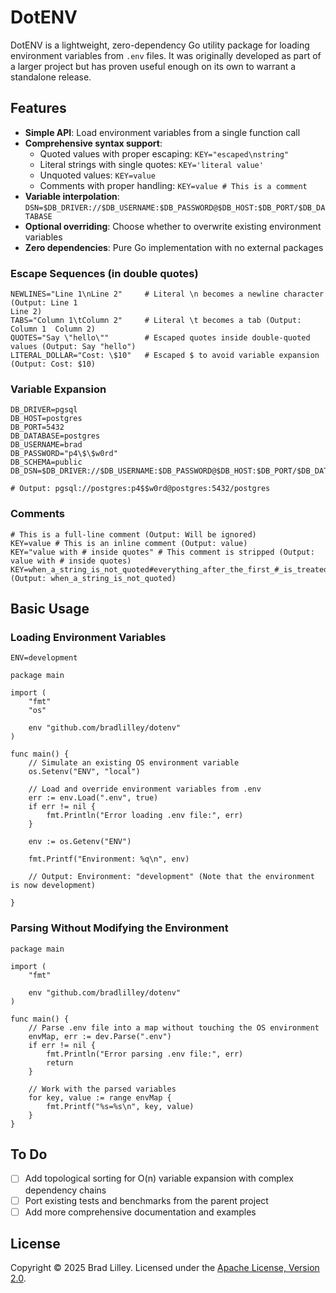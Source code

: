# DotENV

DotENV is a lightweight, zero-dependency Go utility package for loading environment variables from `.env` files. It was originally developed as part of a larger project but has proven useful enough on its own to warrant a standalone release.


## Features

- **Simple API**: Load environment variables from a single function call
- **Comprehensive syntax support**:
  - Quoted values with proper escaping: `KEY="escaped\nstring"`
  - Literal strings with single quotes: `KEY='literal value'`
  - Unquoted values: `KEY=value`
  - Comments with proper handling: `KEY=value # This is a comment`
- **Variable interpolation**: `DSN=$DB_DRIVER://$DB_USERNAME:$DB_PASSWORD@$DB_HOST:$DB_PORT/$DB_DATABASE`
- **Optional overriding**: Choose whether to overwrite existing environment variables
- **Zero dependencies**: Pure Go implementation with no external packages

### Escape Sequences (in double quotes)
```
NEWLINES="Line 1\nLine 2"     # Literal \n becomes a newline character (Output: Line 1
Line 2)
TABS="Column 1\tColumn 2"     # Literal \t becomes a tab (Output: Column 1	Column 2)
QUOTES="Say \"hello\""        # Escaped quotes inside double-quoted values (Output: Say "hello")
LITERAL_DOLLAR="Cost: \$10"   # Escaped $ to avoid variable expansion (Output: Cost: $10)
```

### Variable Expansion
```
DB_DRIVER=pgsql
DB_HOST=postgres
DB_PORT=5432
DB_DATABASE=postgres
DB_USERNAME=brad
DB_PASSWORD="p4\$\$w0rd"
DB_SCHEMA=public
DB_DSN=$DB_DRIVER://$DB_USERNAME:$DB_PASSWORD@$DB_HOST:$DB_PORT/$DB_DATABASE

# Output: pgsql://postgres:p4$$w0rd@postgres:5432/postgres
```

### Comments
```
# This is a full-line comment (Output: Will be ignored)
KEY=value # This is an inline comment (Output: value)
KEY="value with # inside quotes" # This comment is stripped (Output: value with # inside quotes)
KEY=when_a_string_is_not_quoted#everything_after_the_first_#_is_treated_as_a_comment (Output: when_a_string_is_not_quoted)
```


## Basic Usage

### Loading Environment Variables
```
ENV=development
```
```
package main

import (
    "fmt"
    "os"

    env "github.com/bradlilley/dotenv"
)

func main() {
    // Simulate an existing OS environment variable
    os.Setenv("ENV", "local")

    // Load and override environment variables from .env
    err := env.Load(".env", true)
    if err != nil {
        fmt.Println("Error loading .env file:", err)
    }

    env := os.Getenv("ENV")
    
    fmt.Printf("Environment: %q\n", env)
    
    // Output: Environment: "development" (Note that the environment is now development)
    
}
```

### Parsing Without Modifying the Environment
```
package main

import (
    "fmt"

    env "github.com/bradlilley/dotenv"
)

func main() {
    // Parse .env file into a map without touching the OS environment
    envMap, err := dev.Parse(".env")
    if err != nil {
        fmt.Println("Error parsing .env file:", err)
        return
    }

    // Work with the parsed variables
    for key, value := range envMap {
        fmt.Printf("%s=%s\n", key, value)
    }
}
```

## To Do
- [ ] Add topological sorting for O(n) variable expansion with complex dependency chains
- [ ] Port existing tests and benchmarks from the parent project
- [ ] Add more comprehensive documentation and examples

## License
Copyright &copy; 2025 Brad Lilley. Licensed under the [Apache License, Version 2.0](https://github.com/bradlilley/dotenv/blob/main/LICENSE).
